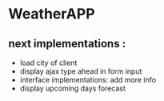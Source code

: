 # WeatherAPP

<h2>next implementations :</h2>
<ul>
  <li>load city of client
  <li>display ajax type ahead in form input
  <li>interface implementations: add more info
  <li>display upcoming days forecast
</ul>
